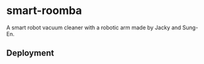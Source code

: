 # smart-roomba
A smart robot vacuum cleaner with a robotic arm made by Jacky and Sung-En.

## Deployment
